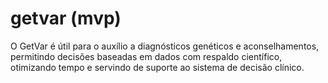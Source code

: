 # getvar (mvp)
O GetVar é útil para o auxílio a diagnósticos genéticos e aconselhamentos, permitindo decisões baseadas em dados com respaldo científico, otimizando tempo e servindo de suporte ao sistema de decisão clínico. 
